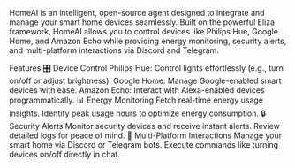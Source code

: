 HomeAI is an intelligent, open-source agent designed to integrate and manage your smart home devices seamlessly. Built on the powerful Eliza framework, HomeAI allows you to control devices like Philips Hue, Google Home, and Amazon Echo while providing energy monitoring, security alerts, and multi-platform interactions via Discord and Telegram.

Features
🎛️ Device Control
Philips Hue: Control lights effortlessly (e.g., turn on/off or adjust brightness).
Google Home: Manage Google-enabled smart devices with ease.
Amazon Echo: Interact with Alexa-enabled devices programmatically.
📊 Energy Monitoring
Fetch real-time energy usage insights.
Identify peak usage hours to optimize energy consumption.
🔒 Security Alerts
Monitor security devices and receive instant alerts.
Review detailed logs for peace of mind.
💬 Multi-Platform Interactions
Manage your smart home via Discord or Telegram bots.
Execute commands like turning devices on/off directly in chat.
